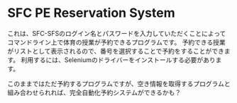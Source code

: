 # SFC PE Reservation System
これは、SFC-SFSのログイン名とパスワードを入力していただくことによってコマンドライン上で体育の授業が予約できるプログラムです。
予約できる授業がリストとして表示されるので、番号を選択することで予約をすることができます。
利用するには、Seleniumのドライバーをインストールする必要があります。

このままではただ予約するプログラムですが、空き情報を取得するプログラムと組み合わせられれば、完全自動化予約システムができるかも？
